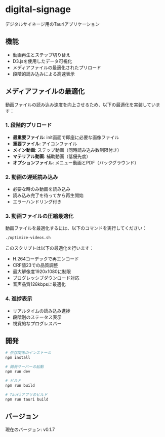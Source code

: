 # digital-signage

デジタルサイネージ用のTauriアプリケーション

## 機能

- 動画再生とステップ切り替え
- D3.jsを使用したデータ可視化
- メディアファイルの最適化されたプリロード
- 段階的読み込みによる高速表示

## メディアファイルの最適化

動画ファイルの読み込み速度を向上させるため、以下の最適化を実装しています：

### 1. 段階的プリロード
- **最重要ファイル**: init画面で即座に必要な画像ファイル
- **重要ファイル**: アイコンファイル
- **メイン動画**: ステップ動画（同時読み込み数制限付き）
- **マテリアル動画**: 補助動画（低優先度）
- **オプションファイル**: メニュー動画とPDF（バックグラウンド）

### 2. 動画の遅延読み込み
- 必要な時のみ動画を読み込み
- 読み込み完了を待ってから再生開始
- エラーハンドリング付き

### 3. 動画ファイルの圧縮最適化

動画ファイルを最適化するには、以下のコマンドを実行してください：

```bash
./optimize-videos.sh
```

このスクリプトは以下の最適化を行います：
- H.264コーデックで再エンコード
- CRF値23での品質調整
- 最大解像度1920x1080に制限
- プログレッシブダウンロード対応
- 音声品質128kbpsに最適化

### 4. 進捗表示
- リアルタイムの読み込み進捗
- 段階別のステータス表示
- 視覚的なプログレスバー

## 開発

```bash
# 依存関係のインストール
npm install

# 開発サーバーの起動
npm run dev

# ビルド
npm run build

# Tauriアプリのビルド
npm run tauri build
```

## バージョン

現在のバージョン: v0.1.7